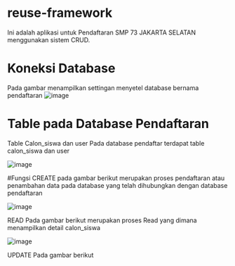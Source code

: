 # reuse-framework
Ini adalah aplikasi untuk Pendaftaran SMP 73 JAKARTA SELATAN menggunakan sistem CRUD.

# Koneksi Database
Pada gambar menampilkan settingan menyetel database bernama pendaftaran
![image](https://user-images.githubusercontent.com/81188572/177024476-9603eb02-2f5e-430e-ae0a-f17c7d31dc11.png)

# Table pada Database Pendaftaran
Table Calon_siswa dan user
Pada database pendaftar terdapat table calon_siswa dan user

![image](https://user-images.githubusercontent.com/81188572/177024512-6198989d-1688-44a0-bb99-96e130cff2e1.png)

#Fungsi
CREATE
pada gambar berikut merupakan proses pendaftaran atau penambahan data pada database yang telah dihubungkan dengan database pendaftaran

![image](https://user-images.githubusercontent.com/81188572/177024685-8841a77b-5c20-4245-9ef1-d5eeecd4392c.png)

READ
Pada gambar berikut merupakan proses Read yang dimana menampilkan detail calon_siswa

![image](https://user-images.githubusercontent.com/81188572/177024930-ce5c4fa4-9ae9-49c0-9d05-7d44cdd35f3d.png)


UPDATE
Pada gambar berikut 
